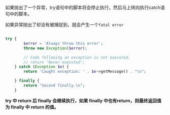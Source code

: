 如果抛出了一个异常，try语句中的脚本将会停止执行，然后马上转向执行catch语句中的脚本。

如果异常抛出了却没有被捕捉到，就会产生一个`fatal error`

```php

try {
        $error = 'Always throw this error';
        throw new Exception($error);

        // Code following an exception is not executed.
        // return 'Never executed';
    } catch (Exception $e) {
        return 'Caught exception: ' . $e->getMessage() . "\n";

    } finally {
        return "Second finally.\n";
    }

```

**try 中 return 后 finally 会继续执行，如果 finally 中也有return，则最终返回值为 finally 中 return 的值。**